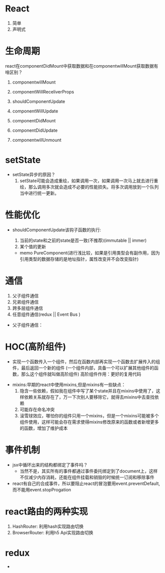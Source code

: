# React
1. 简单
2. 声明式

# 生命周期
react在componentDidMount中获取数据和在componentwillMount获取数据有啥区别？
<!-- 调解阶段  可以被打断-->
  1. componentwillMount
  2. componentWillReceliverProps
  3. shouldComponentUpdate
  4. componentWillUpdate

  5. componentDidMount
  6. componentDidUpdate
  7. componentwillUnmount

# setState
  - setState异步的原因？
    1. setState可能会造成重绘，如果调用一次，如果调用一次马上就去进行重绘，那么调用多次就会造成不必要的性能损失。将多次调用放到一个队列当中进行统一更新。
    
# 性能优化
  - shouldComponentUpdate该钩子函数的执行:
    1. 当前的state和之前的state是否一致(不推荐)(immutable || immer)
    2. 某个值的更新

    - memo PureComponent(进行浅比较，如果是引用类型会有副作用，因为引用类型的数据存储的是地址指针，属性改变并不会改变指针)

# 通信
  1. 父子组件通信
  2. 兄弟组件通信
  3. 跨多层组件通信
  4. 任意组件通信(redux || Event Bus )

  - 父子组件通信：

# HOC(高阶组件)
  - 实现一个函数传入一个组件，然后在函数内部再实现一个函数去扩展传入的组件，最后返回一个新的组件
  (一个组件内部，具备一个可以扩展其他组件的函数，那么这个组件就叫做高阶组件)
  高阶组件作用：更好的复用代码
  <!-- HOC 相比 mixins有什么优点 -->
  - mixins:早期的react中使用mixins,但是mixins有一些缺点：
    1. 隐含一些依赖，假如我在组件中写了某个state并且在mixins中使用了，这样依赖关系就存在了，万一下次别人要移除它，就得去mixins中去查找依赖
    2. 可能存在命名冲突
    3. 滚雪球效应，哪怕你的组件只用一个mixins，但是一个mixins可能被多个组件使用，这样可能会存在需求使得mixins修改原来的函数或者新增更多的函数，增加了维护成本
# 事件机制
  - jsx中循环出来的结构都绑定了事件吗？
    - 当然不是，其实所有的事件都通过事件委托绑定到了document上，这样不仅减少内存消耗，还能在组件挂载和销毁的时候统一订阅和移除事件
  - react有自己的合成事件，所以要阻止react的冒泡要用event.preventDefault,而不能用event.stopProgation

# react路由的两种实现
  1. HashRouter: 利用hash实现路由切换
  2. BrowserRouter: 利用h5 Api实现路由切换

# redux
   - 
